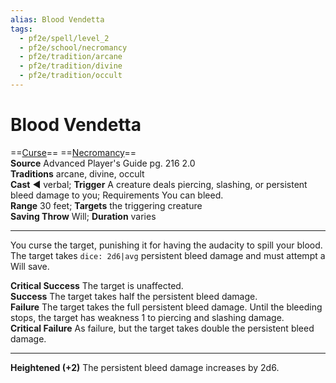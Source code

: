```yaml
---
alias: Blood Vendetta
tags:
  - pf2e/spell/level_2
  - pf2e/school/necromancy
  - pf2e/tradition/arcane
  - pf2e/tradition/divine
  - pf2e/tradition/occult
---
```


# Blood Vendetta

==[Curse](Curse.md)== ==[Necromancy](Necromancy.md)==  
__Source__ Advanced Player's Guide pg. 216 2.0  
**Traditions** arcane, divine, occult  
**Cast** ◄ verbal; **Trigger** A creature deals piercing, slashing, or persistent bleed damage to you; Requirements You can bleed.  
**Range** 30 feet; **Targets** the triggering creature  
**Saving Throw** Will; **Duration** varies

---

You curse the target, punishing it for having the audacity to spill your blood. The target takes `dice: 2d6|avg` persistent bleed damage and must attempt a Will save.

**Critical Success** The target is unaffected.  
**Success** The target takes half the persistent bleed damage.  
**Failure** The target takes the full persistent bleed damage. Until the bleeding stops, the target has weakness 1 to piercing and slashing damage.  
**Critical Failure** As failure, but the target takes double the persistent bleed damage.

<hr>

**Heightened (+2)** The persistent bleed damage increases by 2d6.
